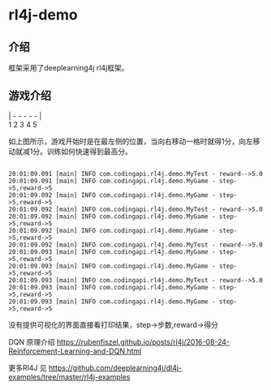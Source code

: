 # rl4j-demo

## 介绍
框架采用了deeplearning4j rl4j框架。

## 游戏介绍


| - - - - - |    
  1 2 3 4 5 
  
  
如上图所示，游戏开始时是在最左侧的位置，当向右移动一格时就得1分，向左移动就减1分。训练如何快速得到最高分。

```

20:01:09.091 [main] INFO com.codingapi.rl4j.demo.MyTest - reward-->5.0
20:01:09.091 [main] INFO com.codingapi.rl4j.demo.MyGame - step->5,reward->5
20:01:09.092 [main] INFO com.codingapi.rl4j.demo.MyGame - step->5,reward->5
20:01:09.092 [main] INFO com.codingapi.rl4j.demo.MyTest - reward-->5.0
20:01:09.092 [main] INFO com.codingapi.rl4j.demo.MyGame - step->5,reward->5
20:01:09.092 [main] INFO com.codingapi.rl4j.demo.MyGame - step->5,reward->5
20:01:09.092 [main] INFO com.codingapi.rl4j.demo.MyTest - reward-->5.0
20:01:09.093 [main] INFO com.codingapi.rl4j.demo.MyGame - step->5,reward->5
20:01:09.093 [main] INFO com.codingapi.rl4j.demo.MyGame - step->5,reward->5
20:01:09.093 [main] INFO com.codingapi.rl4j.demo.MyTest - reward-->5.0
20:01:09.093 [main] INFO com.codingapi.rl4j.demo.MyGame - step->5,reward->5
20:01:09.093 [main] INFO com.codingapi.rl4j.demo.MyGame - step->5,reward->5

```

没有提供可视化的界面直接看打印结果，step->步数,reward->得分




DQN 原理介绍
https://rubenfiszel.github.io/posts/rl4j/2016-08-24-Reinforcement-Learning-and-DQN.html


更多Rl4J 见
https://github.com/deeplearning4j/dl4j-examples/tree/master/rl4j-examples




